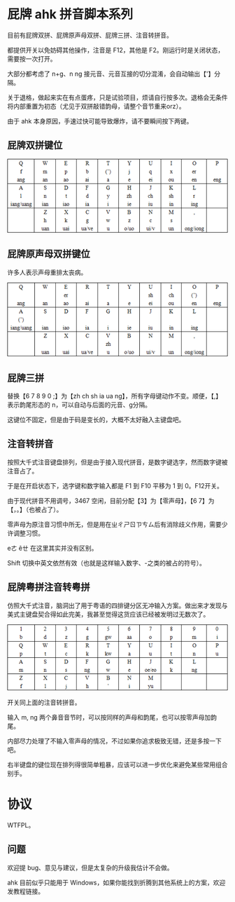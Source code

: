 # 屁牌 ahk 拼音脚本系列

目前有屁牌双拼、屁牌原声母双拼、屁牌三拼、注音转拼音。

都提供开关以免妨碍其他操作，注音是 F12，其他是 F2。刚运行时是关闭状态，需要按一次打开。

大部分都考虑了 n+g、n ng 接元音、元音互接的切分混淆，会自动输出【'】分隔。

关于退格，做起来实在有点蛋疼，只是试验项目，烦请自行按多次。退格会无条件将内部重置为初态（尤见于双拼敲错韵母，请整个音节重来orz）。

由于 ahk 本身原因，手速过快可能导致爆炸，请不要瞬间按下两键。

## 屁牌双拼键位

![屁牌双拼键位图](fsp.png)

## 屁牌原声母双拼键位

许多人表示声母重排太丧病。

![屁牌原声母双拼键位图](fsp-con.png)

## 屁牌三拼

替换【6 7 8 9 0 ;】为【zh ch sh ia ua ng】，所有字母键动作不变。顺便，【,】表示韵尾形态的 n，可以自动与后面的元音、g分隔。

这键位不固定，但是由于码是变长的，大概不太好融入主键盘吧。

## 注音转拼音

按照大千式注音键盘排列，但是由于接入现代拼音，是数字键选字，然而数字键被注音占了。

于是在开启状态下，选字键和数字输入都是 F1 到 F10 平移为 1 到 0。F12开关。

由于现代拼音不用调号，3467 空闲，目前分配【3】为【零声母】，【6 7】为【，。】（也被占了）。

零声母为原注音习惯中所无，但是用在ㄓㄔㄕㄖㄗㄘㄙ后有消除歧义作用，需要少许调整习惯。

eㄜ êㄝ 在这里其实并没有区别。

Shift 切换中英文依然有效（也就是这样输入数字、-之类的被占的符号）。

## 屁牌粤拼注音转粤拼

仿照大千式注音，脑洞出了用于粤语的四排键分区无冲输入方案。做出来才发现与美式主键盘契合得如此完美，我甚至觉得这货应该已经被发明过无数次了。

![屁牌粤拼注音键位图](zyjp.png)

开关同上面的注音转拼音。

输入 m, ng 两个鼻音音节时，可以按同样的声母和韵尾，也可以按零声母加韵尾。

内部尽力处理了不输入零声母的情况，不过如果你追求极致无错，还是多按一下吧。

右半键盘的键位现在排列得很简单粗暴，应该可以进一步优化来避免某些常用组合别手。

# 协议

WTFPL。

## 问题

欢迎提 bug、意见与建议，但是太复杂的升级我估计不会做。

ahk 目前似乎只能用于 Windows，如果你能找到折腾到其他系统上的方案，欢迎发教程链接。
